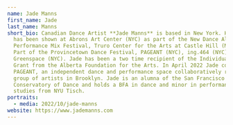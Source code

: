 ```yaml
---
name: Jade Manns
first_name: Jade
last_name: Manns
short_bio: Canadian Dance Artist **Jade Manns** is based in New York. Her work
  has been shown at Abrons Art Center (NYC) as part of the New Dance Alliance
  Performance Mix Festival, Truro Center for the Arts at Castle Hill (MA) as
  Part of the Provincetown Dance Festival, PAGEANT (NYC), ing.464 (NYC) and
  Greenspace (NYC). Jade has been a two time recipient of the Individual Project
  Grant from the Alberta Foundation for the Arts. In April 2022 Jade co-founded
  PAGEANT, an independent dance and performance space collaboratively run by a
  group of artists in Brooklyn. Jade is an alumna of the San Francisco
  Conservatory of Dance and holds a BFA in dance and minor in performance
  studies from NYU Tisch.
portraits:
  - media: 2022/10/jade-manns
website: https://www.jademanns.com
---
```

